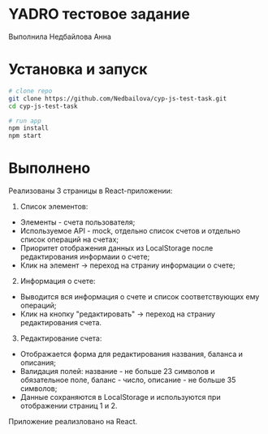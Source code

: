 # YADRO тестовое задание
Выполнила Недбайлова Анна

# Установка и запуск

```bash
# clone repo
git clone https://github.com/Nedbailova/cyp-js-test-task.git
cd cyp-js-test-task

# run app
npm install
npm start
```

# Выполнено
Реализованы 3 страницы в React-приложении:
1. Список элементов:
  - Элементы - счета пользователя;
  - Используемое API - mock, отдельно список счетов и отдельно список операций на счетах;
  - Приоритет отображения данных из LocalStorage после редактирования информаии о счете;
  - Клик на элемент -> переход на страниу информации о счете;
2. Информация о счете:
  - Выводится вся информация о счете и список соответствующих ему операций;
  - Клик на кнопку "редактировать" -> переход на страниу редактирования счета.
3. Редактирование счета:
  - Отображается форма для редактирования названия, баланса и описания;
  - Валидация полей: название - не больше 23 символов и обязательное поле, баланс - число, описание - не больше 35 символов;
  - Данные сохраняются в LocalStorage и используются при отображении страниц 1 и 2.

Приложение реализловано на React.



